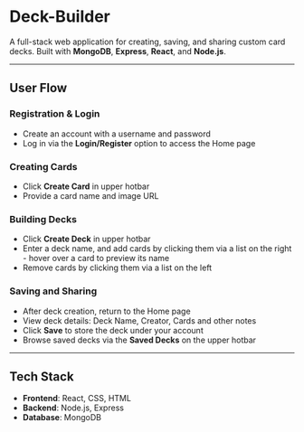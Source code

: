 # Deck-Builder
A full-stack web application for creating, saving, and sharing custom card decks. Built with **MongoDB**, **Express**, **React**, and **Node.js**.

---

## User Flow

### Registration & Login
- Create an account with a username and password
- Log in via the **Login/Register** option to access the Home page

### Creating Cards
- Click **Create Card** in upper hotbar
- Provide a card name and image URL

### Building Decks
- Click **Create Deck** in upper hotbar
- Enter a deck name, and add cards by clicking them via a list on the right - hover over a card to preview its name
- Remove cards by clicking them via a list on the left

### Saving and Sharing
- After deck creation, return to the Home page
- View deck details: Deck Name, Creator, Cards and other notes
- Click **Save** to store the deck under your account
- Browse saved decks via the **Saved Decks** on the upper hotbar

---

## Tech Stack
- **Frontend**: React, CSS, HTML
- **Backend**: Node.js, Express
- **Database**: MongoDB

